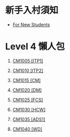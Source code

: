 # 新手入村須知

- [For New Students](./For%20New%20Students.html)

# Level 4 懶人包

1. [CM1005 [ITP1]](https://uol-taiwan.github.io/resource-hub/Level%204/CM1005%20ITP1/README.html)

2. [CM1010 [ITP2]](https://uol-taiwan.github.io/resource-hub/Level%204/CM1010%20ITP2/README.html)

3. [CM1015 [CM]](https://uol-taiwan.github.io/resource-hub/Level%204/CM1015%20CM/README.html)

4. [CM1020 [DM]](https://uol-taiwan.github.io/resource-hub/Level%204/CM1020%20DM/README.html)

5. [CM1025 [FCS]](https://uol-taiwan.github.io/resource-hub/Level%204/CM1025%20FCS/README.html)

6. [CM1030 [HCW]](https://uol-taiwan.github.io/resource-hub/Level%204/CM1030%20HCW/README.html)

7. [CM1035 [ADS1]](https://uol-taiwan.github.io/resource-hub/Level%204/CM1035%20ADS1/README.html)

8. [CM1040 [WD]](https://uol-taiwan.github.io/resource-hub/Level%204/CM1040%20WD/README.html)
